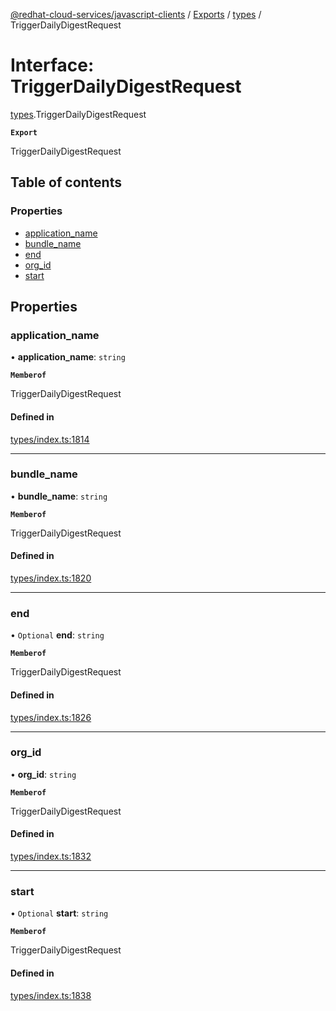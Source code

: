 [@redhat-cloud-services/javascript-clients](../README.md) / [Exports](../modules.md) / [types](../modules/types.md) / TriggerDailyDigestRequest

# Interface: TriggerDailyDigestRequest

[types](../modules/types.md).TriggerDailyDigestRequest

**`Export`**

TriggerDailyDigestRequest

## Table of contents

### Properties

- [application\_name](types.TriggerDailyDigestRequest.md#application_name)
- [bundle\_name](types.TriggerDailyDigestRequest.md#bundle_name)
- [end](types.TriggerDailyDigestRequest.md#end)
- [org\_id](types.TriggerDailyDigestRequest.md#org_id)
- [start](types.TriggerDailyDigestRequest.md#start)

## Properties

### application\_name

• **application\_name**: `string`

**`Memberof`**

TriggerDailyDigestRequest

#### Defined in

[types/index.ts:1814](https://github.com/RedHatInsights/javascript-clients/blob/main/packages/notifications/types/index.ts#L1814)

___

### bundle\_name

• **bundle\_name**: `string`

**`Memberof`**

TriggerDailyDigestRequest

#### Defined in

[types/index.ts:1820](https://github.com/RedHatInsights/javascript-clients/blob/main/packages/notifications/types/index.ts#L1820)

___

### end

• `Optional` **end**: `string`

**`Memberof`**

TriggerDailyDigestRequest

#### Defined in

[types/index.ts:1826](https://github.com/RedHatInsights/javascript-clients/blob/main/packages/notifications/types/index.ts#L1826)

___

### org\_id

• **org\_id**: `string`

**`Memberof`**

TriggerDailyDigestRequest

#### Defined in

[types/index.ts:1832](https://github.com/RedHatInsights/javascript-clients/blob/main/packages/notifications/types/index.ts#L1832)

___

### start

• `Optional` **start**: `string`

**`Memberof`**

TriggerDailyDigestRequest

#### Defined in

[types/index.ts:1838](https://github.com/RedHatInsights/javascript-clients/blob/main/packages/notifications/types/index.ts#L1838)
